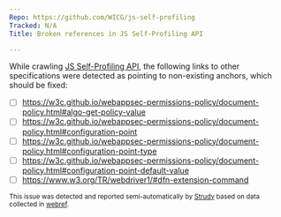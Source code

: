 ```yaml
---
Repo: https://github.com/WICG/js-self-profiling
Tracked: N/A
Title: Broken references in JS Self-Profiling API

---
```


While crawling [JS Self-Profiling API](https://wicg.github.io/js-self-profiling/), the following links to other specifications were detected as pointing to non-existing anchors, which should be fixed:
* [ ] https://w3c.github.io/webappsec-permissions-policy/document-policy.html#algo-get-policy-value
* [ ] https://w3c.github.io/webappsec-permissions-policy/document-policy.html#configuration-point
* [ ] https://w3c.github.io/webappsec-permissions-policy/document-policy.html#configuration-point-type
* [ ] https://w3c.github.io/webappsec-permissions-policy/document-policy.html#configuration-point-default-value
* [ ] https://www.w3.org/TR/webdriver1/#dfn-extension-command

<sub>This issue was detected and reported semi-automatically by [Strudy](https://github.com/w3c/strudy/) based on data collected in [webref](https://github.com/w3c/webref/).</sub>